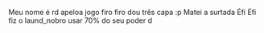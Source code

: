 Meu nome é rd apeloa
jogo firo firo
dou três capa :p
Matei a surtada Éfi Éfi
fiz o laund_nobro usar 70% do seu poder
d
